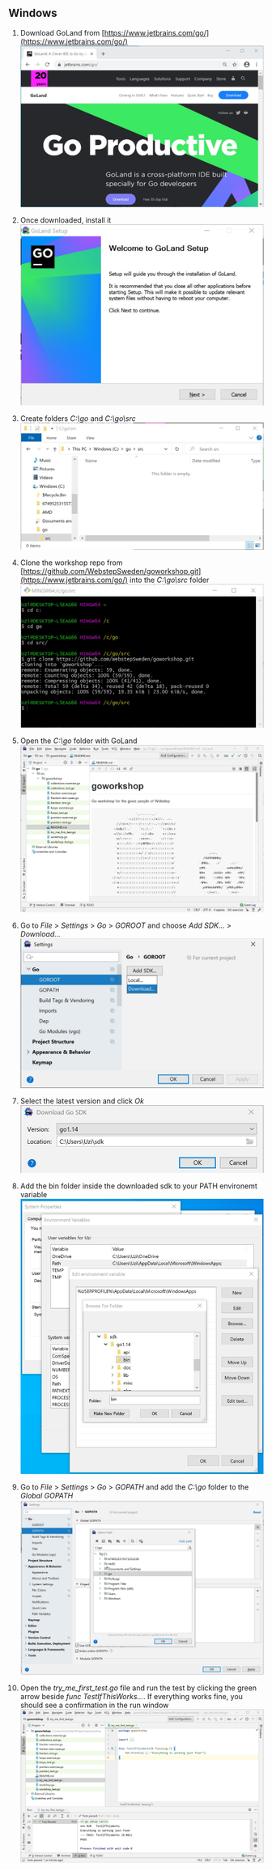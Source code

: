 ## Windows

1. Download GoLand from [https://www.jetbrains.com/go/](https://www.jetbrains.com/go/)
![Download GoLand](download_goland.jpg)

1. Once downloaded, install it
![Install GoLand](install_goland.jpg)

1. Create folders *C:\go* and *C:\go\src*
![Create folders](create_folders.jpg)

1. Clone the workshop repo from [https://github.com/WebstepSweden/goworkshop.git](https://www.jetbrains.com/go/) into the *C:\go\src* folder
![Clone workshop](clone_workshop.jpg)

1. Open the *C:\go* folder with GoLand
![Open workshop](open_workshop.jpg)

1. Go to *File* > *Settings* > *Go* > *GOROOT* and choose *Add SDK...* > *Download...*
![Choose SDK](download_sdk_1.jpg)

1. Select the latest version and click *Ok*
![Download SDK](download_sdk_2.jpg)

1. Add the bin folder inside the downloaded sdk to your PATH environemt variable
![Add bin to PATH](add_go_to_path.jpg)

1. Go to *File* > *Settings* > *Go* > *GOPATH* and add the *C:\go* folder to the *Global GOPATH*
![Add to GOPATH](add_gopath.jpg)

1. Open the *try_me_first_test.go* file and run the test by clicking the green arrow beside *func TestIfThisWorks...*. If everything works fine, you should see a confirmation in the run window
![Run first test](run_first_test.jpg)
